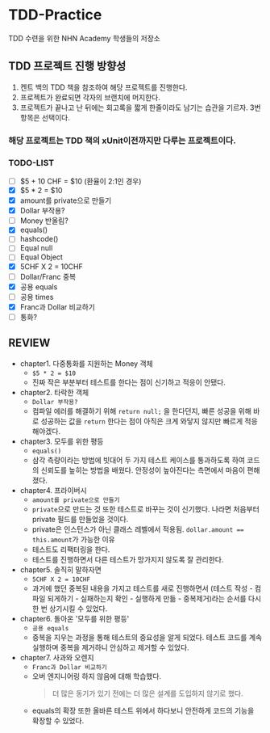 # TDD-Practice
TDD 수련을 위한 NHN Academy 학생들의 저장소

## TDD 프로젝트 진행 방향성
1. 켄트 백의 TDD 책을 참조하여 해당 프로젝트를 진행한다.
2. 프로젝트가 완료되면 각자의 브랜치에 머지한다.
3. 프로젝트가 끝나고 난 뒤에는 회고록을 짧게 한줄이라도 남기는 습관을 기르자. 3번 항목은 선택이다.

### 해당 프로젝트는 TDD 책의 xUnit이전까지만 다루는 프로젝트이다.

### TODO-LIST
* [ ] $5 + 10 CHF = $10 (환율이 2:1인 경우)
* [X] $5 * 2 = $10
* [X] amount를 private으로 만들기
* [X] Dollar 부작용?
* [ ] Money 반올림?
* [X] equals()
* [ ] hashcode()
* [ ] Equal null
* [ ] Equal Object
* [X] 5CHF X 2 = 10CHF
* [ ] Dollar/Franc 중복
* [X] 공용 equals
* [ ] 공용 times
* [X] Franc과 Dollar 비교하기
* [ ] 통화?

## REVIEW
* chapter1. 다중통화를 지원하는 Money 객체
  * `$5 * 2 = $10`
  * 진짜 작은 부분부터 테스트를 한다는 점이 신기하고 적응이 안됐다.
* chapter2. 타락한 객체
  * `Dollar 부작용?`
  * 컴파일 에러를 해결하기 위해 `return null;` 을 한다던지, 빠른 성공을 위해 바로 성공하는 값을 `return` 한다는 점이 아직은 크게 와닿지 않지만 빠르게 적응해야겠다.
* chapter3. 모두를 위한 평등
  * `equals()`
  * 삼각 측량이라는 방법에 빗대어 두 가지 테스트 케이스를 통과하도록 하여 코드의 신뢰도를 높히는 방법을 배웠다. 안정성이 높아진다는 측면에서 마음이 편해졌다.
* chapter4. 프라이버시
  * `amount를 private으로 만들기`
  * `private`으로 만드는 것 또한 테스트로 바꾸는 것이 신기했다. 나라면 처음부터 private 필드를 만들었을 것이다.
  * private은 인스턴스가 아닌 클래스 레벨에서 적용됨. `dollar.amount == this.amount`가 가능한 이유
  * 테스트도 리팩터링을 한다.
  * 테스트를 진행하면서 다른 테스트가 망가지지 않도록 잘 관리한다.
* chapter5. 솔직히 말하자면
  * `5CHF X 2 = 10CHF` 
  * 과거에 했던 중복된 내용을 가지고 테스트를 새로 진행하면서 (테스트 작성 - 컴파일 되게하기 - 실패하는지 확인 - 실행하게 만듦 - 중복제거)라는 순서를 다시 한 번 상기시킬 수 있었다.
* chapter6. 돌아온 '모두를 위한 평등'
  * `공용 equals`
  * 중복을 지우는 과정을 통해 테스트의 중요성을 알게 되었다. 테스트 코드를 계속 실행하며 중복을 제거하니 안심하고 제거할 수 있었다.
* chapter7. 사과와 오렌지
  * `Franc과 Dollar 비교하기`
  * 오버 엔지니어링 하지 않음에 대해 학습했다.
    > 더 많은 동기가 있기 전에는 더 많은 설계를 도입하지 않기로 했다.
  * equals의 확장 또한 올바른 테스트 위에서 하다보니 안전하게 코드의 기능을 확장할 수 있었다.
